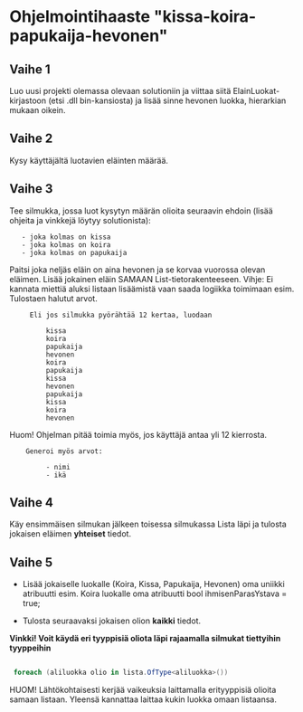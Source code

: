 # Ohjelmointihaaste "kissa-koira-papukaija-hevonen"

## Vaihe 1 

Luo uusi projekti olemassa olevaan solutioniin ja viittaa siitä ElainLuokat-kirjastoon (etsi .dll bin-kansiosta) ja lisää sinne hevonen luokka, hierarkian mukaan oikein.

## Vaihe 2  

Kysy käyttäjältä luotavien eläinten määrää.

## Vaihe 3  

Tee silmukka, jossa luot kysytyn määrän olioita seuraavin ehdoin (lisää ohjeita ja vinkkejä löytyy solutionista): 

       - joka kolmas on kissa 
       - joka kolmas on koira 
       - joka kolmas on papukaija 

Paitsi joka neljäs eläin on aina hevonen ja se korvaa vuorossa olevan eläimen. Lisää jokainen eläin SAMAAN List-tietorakenteeseen. Vihje: Ei kannata miettiä aluksi listaan lisäämistä vaan saada logiikka toimimaan esim. Tulostaen halutut arvot. 

         Eli jos silmukka pyörähtää 12 kertaa, luodaan 

             kissa 
             koira 
             papukaija 
             hevonen 
             koira 
             papukaija 
             kissa 
             hevonen 
             papukaija 
             kissa 
             koira 
             hevonen 

Huom! Ohjelman pitää toimia myös, jos käyttäjä antaa yli 12 kierrosta. 

        Generoi myös arvot: 

             - nimi 
             - ikä 
## Vaihe 4  

Käy ensimmäisen silmukan jälkeen toisessa silmukassa Lista läpi ja tulosta jokaisen eläimen **yhteiset** tiedot.  

## Vaihe 5

+ Lisää jokaiselle luokalle (Koira, Kissa, Papukaija, Hevonen) oma uniikki atribuutti esim. Koira luokalle oma atribuutti bool ihmisenParasYstava = true;

+ Tulosta seuraavaksi jokaisen olion **kaikki** tiedot. 

**Vinkki! Voit käydä eri tyyppisiä oliota läpi rajaamalla silmukat tiettyihin tyyppeihin**

```c#

 foreach (aliluokka olio in lista.OfType<aliluokka>()) 
```
HUOM! Lähtökohtaisesti kerjää vaikeuksia laittamalla erityyppisiä olioita samaan listaan. Yleensä kannattaa laittaa kukin luokka omaan listaansa.  
